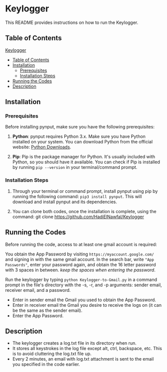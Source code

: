 # Keylogger

This README provides instructions on how to run the Keylogger.

## Table of Contents

 [Keylogger](#keylogger)
  - [Table of Contents](#table-of-contents)
  - [Installation](#installation)
    - [Prerequisites](#prerequisites)
    - [Installation Steps](#installation-steps)
  - [Running the Codes](#running-the-codes)
  - [Description](#Description)

## Installation

### Prerequisites

Before installing pynput, make sure you have the following prerequisites:

1. **Python**: pynput requires Python 3.x. Make sure you have Python installed on your system. You can download Python from the official website: [Python Downloads](https://www.python.org/downloads/).

2.   **Pip**: Pip is the package manager for Python. It's usually included with Python, so you should have it available. You can check if Pip is installed by running `pip --version` in your terminal/command prompt.

### Installation Steps

1. Through your terminal or command prompt, install pynput using pip by running the following command: `pip3 install pynput`. This will download and install pynput and its dependencies.


2. You can clone both codes, once the installation is complete, using the command: git clone https://github.com/HadiElNawfal/Keylogger


## Running the Codes

Before running the code, access to at least one gmail account is required:

You obtain the App Password by visiting `https://myaccount.google.com/` and signing in with the same gmail account. In the search bar, write `"App Passwords"`, enter your password again, and obtain the 16 letter password with 3 spaces in between. *keep the spaces when entering the password*.

Run the keylogger by typing `python Keylogger-to-Gmail.py` in a command prompt in the file's directory with the -s, -r, and -p arguments: sender email, receiver email, and a password.

* Enter in sender email the Gmail you used to obtain the App Password.
* Enter in receiver email the Gmail you desire to receive the logs on (it can be the same as the sender email).
* Enter the App Password.

## Description
* The keylogger creates a log.txt file in its directory when run.
* It stores all keystrokes in the log file except alt, ctrl, backspace, etc. This is to avoid cluttering the log.txt file up.
* Every 2 minutes, an email with log.txt attachment is sent to the email you specified in the code earlier.










